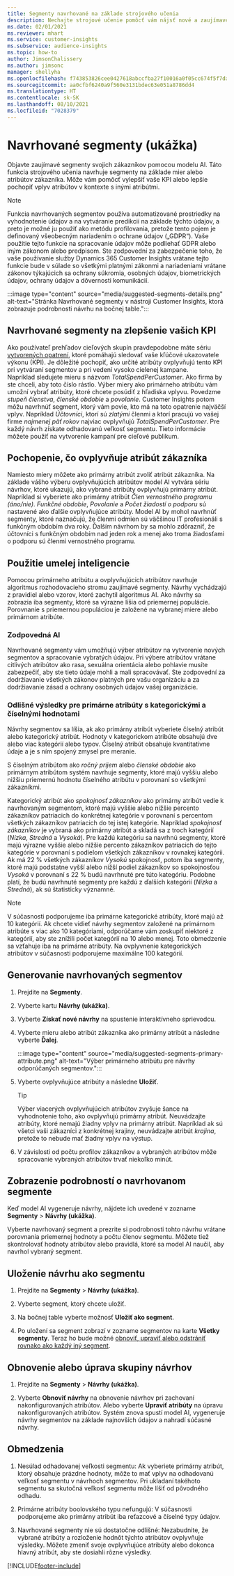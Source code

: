 ```yaml
---
title: Segmenty navrhované na základe strojového učenia
description: Nechajte strojové učenie pomôcť vám nájsť nové a zaujímavé segmenty založené na atribútoch zákazníka.
ms.date: 02/01/2021
ms.reviewer: mhart
ms.service: customer-insights
ms.subservice: audience-insights
ms.topic: how-to
author: JimsonChalissery
ms.author: jimsonc
manager: shellyha
ms.openlocfilehash: f743853826cee0427618abccfba27f10016a0f05cc674f5f7da2210366d60305
ms.sourcegitcommit: aa0cfbf6240a9f560e3131bdec63e051a8786dd4
ms.translationtype: HT
ms.contentlocale: sk-SK
ms.lasthandoff: 08/10/2021
ms.locfileid: "7028379"
---
```

# <a name="suggested-segments-preview"></a>Navrhované segmenty (ukážka)

Objavte zaujímavé segmenty svojich zákazníkov pomocou modelu AI. Táto funkcia strojového učenia navrhuje segmenty na základe mier alebo atribútov zákazníka. Môže vám pomôcť vylepšiť vaše KPI alebo lepšie pochopiť vplyv atribútov v kontexte s inými atribútmi. 

> [!NOTE]
> Funkcia navrhovaných segmentov používa automatizované prostriedky na vyhodnotenie údajov a na vytváranie predikcií na základe týchto údajov, a preto je možné ju použiť ako metódu profilovania, pretože tento pojem je definovaný všeobecným nariadením o ochrane údajov („GDPR“). Vaše použitie tejto funkcie na spracovanie údajov môže podliehať GDPR alebo iným zákonom alebo predpisom. Ste zodpovední za zabezpečenie toho, že vaše používanie služby Dynamics 365 Customer Insights vrátane tejto funkcie bude v súlade so všetkými platnými zákonmi a nariadeniami vrátane zákonov týkajúcich sa ochrany súkromia, osobných údajov, biometrických údajov, ochrany údajov a dôvernosti komunikácií.

:::image type="content" source="media/suggested-segments-details.png" alt-text="Stránka Navrhované segmenty v nástroji Customer Insights, ktorá zobrazuje podrobnosti návrhu na bočnej table.":::

## <a name="suggested-segments-to-improve-your-kpis"></a>Navrhované segmenty na zlepšenie vašich KPI

Ako používateľ prehľadov cieľových skupín pravdepodobne máte sériu [vytvorených opatrení](measures.md), ktoré pomáhajú sledovať vaše kľúčové ukazovatele výkonu (KPI). Je dôležité pochopiť, ako určité atribúty ovplyvňujú tento KPI pri vytváraní segmentov a pri vedení vysoko cielenej kampane.   
Napríklad sledujete mieru s názvom *TotalSpendPerCustomer*. Ako firma by ste chceli, aby toto číslo rástlo. Výber miery ako primárneho atribútu vám umožní vybrať atribúty, ktoré chcete posúdiť z hľadiska vplyvu. Povedzme *stupeň členstva*, *členské obdobie* a *povolanie*. Customer Insights potom môžu navrhnúť segment, ktorý vám povie, kto má na toto opatrenie najväčší vplyv. Napríklad *Účtovníci*, ktorí sú *zlatými* členmi a ktorí pracujú vo vašej firme *najmenej päť rokov* najviac ovplyvňujú *TotalSpendPerCustomer*. Pre každý návrh získate odhadovanú veľkosť segmentu. Tieto informácie môžete použiť na vytvorenie kampaní pre cieľové publikum.

## <a name="understand-what-influences-a-customer-attribute"></a>Pochopenie, čo ovplyvňuje atribút zákazníka

Namiesto miery môžete ako primárny atribút zvoliť atribút zákazníka. Na základe vášho výberu ovplyvňujúcich atribútov model AI vytvára sériu návrhov, ktoré ukazujú, ako vybrané atribúty ovplyvňujú primárny atribút.   
Napríklad si vyberiete ako primárny atribút *Člen vernostného programu (áno/nie)*. *Funkčné obdobie*, *Povolanie* a *Počet žiadostí o podporu* sú nastavené ako ďalšie ovplyvňujúce atribúty. Model AI by mohol navrhnúť segmenty, ktoré naznačujú, že členmi odmien sú väčšinou IT profesionáli s funkčným obdobím dva roky. Ďalším návrhom by sa mohlo zdôrazniť, že účtovníci s funkčným obdobím nad jeden rok a menej ako troma žiadosťami o podporu sú členmi vernostného programu. 

## <a name="artificial-intelligence-usage"></a>Použitie umelej inteligencie

Pomocou primárneho atribútu a ovplyvňujúcich atribútov navrhuje algoritmus rozhodovacieho stromu zaujímavé segmenty. Návrhy vychádzajú z pravidiel alebo vzorov, ktoré zachytil algoritmus AI. Ako návrhy sa zobrazia iba segmenty, ktoré sa výrazne líšia od priemernej populácie. Porovnanie s priemernou populáciou je založené na vybranej miere alebo primárnom atribúte.

### <a name="responsible-ai"></a>Zodpovedná AI

Navrhované segmenty vám umožňujú výber atribútov na vytvorenie nových segmentov a spracovanie vybratých údajov. Pri výbere atribútov vrátane citlivých atribútov ako rasa, sexuálna orientácia alebo pohlavie musíte zabezpečiť, aby ste tieto údaje mohli a mali spracovávať. Ste zodpovední za dodržiavanie všetkých zákonov platných pre vašu organizáciu a za dodržiavanie zásad a ochrany osobných údajov vašej organizácie.

### <a name="different-results-for-primary-attributes-with-categorical-and-numeric-values"></a>Odlišné výsledky pre primárne atribúty s kategorickými a číselnými hodnotami

Návrhy segmentov sa líšia, ak ako primárny atribút vyberiete číselný atribút alebo kategorický atribút. Hodnoty v kategorickom atribúte obsahujú dve alebo viac kategórií alebo typov. Číselný atribút obsahuje kvantitatívne údaje a je s ním spojený zmysel pre meranie.

S číselným atribútom ako *ročný príjem* alebo *členské obdobie* ako primárnym atribútom systém navrhuje segmenty, ktoré majú vyššiu alebo nižšiu priemernú hodnotu číselného atribútu v porovnaní so všetkými zákazníkmi.

Kategorický atribút ako *spokojnosť zákazníkov* ako primárny atribút vedie k navrhovaným segmentom, ktoré majú vyššie alebo nižšie percento zákazníkov patriacich do konkrétnej kategórie v porovnaní s percentom všetkých zákazníkov patriacich do tej istej kategórie. Napríklad *spokojnosť zákazníkov* je vybraná ako primárny atribút a skladá sa z troch kategórií (*Nízka*, *Stredná* a *Vysoká*). Pre každú kategóriu sa navrhnú segmenty, ktoré majú výrazne vyššie alebo nižšie percento zákazníkov patriacich do tejto kategórie v porovnaní s podielom všetkých zákazníkov v rovnakej kategórii. Ak má 22 % všetkých zákazníkov *Vysokú* spokojnosť, potom iba segmenty, ktoré majú podstatne vyšší alebo nižší podiel zákazníkov so spokojnosťou *Vysoká* v porovnaní s 22 % budú navrhnuté pre túto kategóriu. Podobne platí, že budú navrhnuté segmenty pre každú z ďalších kategórií (*Nízka* a *Stredná*), ak sú štatisticky významné.

> [!NOTE]
> V súčasnosti podporujeme iba primárne kategorické atribúty, ktoré majú až 10 kategórií. Ak chcete vidieť návrhy segmentov založené na primárnom atribúte s viac ako 10 kategóriami, odporúčame vám zoskupiť niektoré z kategórií, aby ste znížili počet kategórií na 10 alebo menej. Toto obmedzenie sa vzťahuje iba na primárne atribúty. Na ovplyvnenie kategorických atribútov v súčasnosti podporujeme maximálne 100 kategórií.

## <a name="generate-suggested-segments"></a>Generovanie navrhovaných segmentov

1. Prejdite na **Segmenty**.

1. Vyberte kartu **Návrhy (ukážka)**.

1. Vyberte **Získať nové návrhy** na spustenie interaktívneho sprievodcu.

1. Vyberte mieru alebo atribút zákazníka ako primárny atribút a následne vyberte **Ďalej**.

   :::image type="content" source="media/suggested-segments-primary-attribute.png" alt-text="Výber primárneho atribútu pre návrhy odporúčaných segmentov.":::

1. Vyberte ovplyvňujúce atribúty a následne **Uložiť**.
   
   > [!TIP]
   > Výber viacerých ovplyvňujúcich atribútov zvyšuje šance na vyhodnotenie toho, ako ovplyvňujú primárny atribút. Neuvádzajte atribúty, ktoré nemajú žiadny vplyv na primárny atribút. Napríklad ak sú všetci vaši zákazníci z konkrétnej krajiny, neuvádzajte atribút *krajina*, pretože to nebude mať žiadny vplyv na výstup.

1. V závislosti od počtu profilov zákazníkov a vybraných atribútov môže spracovanie vybraných atribútov trvať niekoľko minút. 

## <a name="view-details-of-a-suggested-segment"></a>Zobrazenie podrobností o navrhovanom segmente

Keď model AI vygeneruje návrhy, nájdete ich uvedené v zozname **Segmenty** > **Návrhy (ukážka)**.
 
Vyberte navrhovaný segment a prezrite si podrobnosti tohto návrhu vrátane porovnania priemernej hodnoty a počtu členov segmentu. Môžete tiež skontrolovať hodnoty atribútov alebo pravidlá, ktoré sa model AI naučil, aby navrhol vybraný segment.

## <a name="save-a-suggestion-as-a-segment"></a>Uloženie návrhu ako segmentu

1. Prejdite na **Segmenty** > **Návrhy (ukážka)**.

1. Vyberte segment, ktorý chcete uložiť. 

1. Na bočnej table vyberte možnosť **Uložiť ako segment**. 

1. Po uložení sa segment zobrazí v zozname segmentov na karte **Všetky segmenty**. Teraz ho bude možné [obnoviť, upraviť alebo odstrániť rovnako ako každý iný segment](segments.md).

## <a name="refresh-or-edit-a-set-of-suggestions"></a>Obnovenie alebo úprava skupiny návrhov

1. Prejdite na **Segmenty** > **Návrhy (ukážka)**.

1. Vyberte **Obnoviť návrhy** na obnovenie návrhov pri zachovaní nakonfigurovaných atribútov. Alebo vyberte **Upraviť atribúty** na úpravu nakonfigurovaných atribútov. Systém znova spustí model AI, vygeneruje návrhy segmentov na základe najnovších údajov a nahradí súčasné návrhy.

## <a name="limitations"></a>Obmedzenia

1. Nesúlad odhadovanej veľkosti segmentu: Ak vyberiete primárny atribút, ktorý obsahuje prázdne hodnoty, môže to mať vplyv na odhadovanú veľkosť segmentu v návrhoch segmentov. Pri ukladaní takéhoto segmentu sa skutočná veľkosť segmentu môže líšiť od pôvodného odhadu.
 
2. Primárne atribúty boolovského typu nefungujú: V súčasnosti podporujeme ako primárny atribút iba reťazcové a číselné typy údajov.

3. Navrhované segmenty nie sú dostatočne odlišné: Nezabudnite, že vybrané atribúty a rozloženie hodnôt týchto atribútov ovplyvňuje výsledky. Môžete zmeniť svoje ovplyvňujúce atribúty alebo dokonca hlavný atribút, aby ste dosiahli rôzne výsledky.



[!INCLUDE[footer-include](../includes/footer-banner.md)]